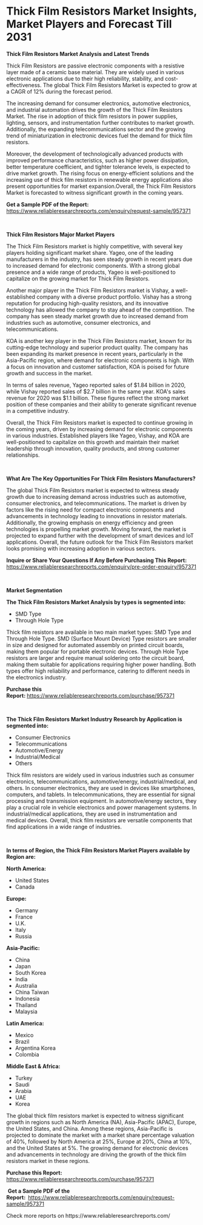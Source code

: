 <p><h1>Thick Film Resistors Market Insights, Market Players and Forecast Till 2031</h1></p><p><strong>Thick Film Resistors Market Analysis and Latest Trends</strong></p>
<p><p>Thick Film Resistors are passive electronic components with a resistive layer made of a ceramic base material. They are widely used in various electronic applications due to their high reliability, stability, and cost-effectiveness. The global Thick Film Resistors Market is expected to grow at a CAGR of 12% during the forecast period.</p><p>The increasing demand for consumer electronics, automotive electronics, and industrial automation drives the growth of the Thick Film Resistors Market. The rise in adoption of thick film resistors in power supplies, lighting, sensors, and instrumentation further contributes to market growth. Additionally, the expanding telecommunications sector and the growing trend of miniaturization in electronic devices fuel the demand for thick film resistors.</p><p>Moreover, the development of technologically advanced products with improved performance characteristics, such as higher power dissipation, better temperature coefficient, and tighter tolerance levels, is expected to drive market growth. The rising focus on energy-efficient solutions and the increasing use of thick film resistors in renewable energy applications also present opportunities for market expansion.Overall, the Thick Film Resistors Market is forecasted to witness significant growth in the coming years.</p></p>
<p><strong>Get a Sample PDF of the Report:&nbsp;</strong> <a href="https://www.reliableresearchreports.com/enquiry/request-sample/957371">https://www.reliableresearchreports.com/enquiry/request-sample/957371</a></p>
<p>&nbsp;</p>
<p><strong>Thick Film Resistors Major Market Players</strong></p>
<p><p>The Thick Film Resistors market is highly competitive, with several key players holding significant market share. Yageo, one of the leading manufacturers in the industry, has seen steady growth in recent years due to increased demand for electronic components. With a strong global presence and a wide range of products, Yageo is well-positioned to capitalize on the growing market for Thick Film Resistors.</p><p>Another major player in the Thick Film Resistors market is Vishay, a well-established company with a diverse product portfolio. Vishay has a strong reputation for producing high-quality resistors, and its innovative technology has allowed the company to stay ahead of the competition. The company has seen steady market growth due to increased demand from industries such as automotive, consumer electronics, and telecommunications.</p><p>KOA is another key player in the Thick Film Resistors market, known for its cutting-edge technology and superior product quality. The company has been expanding its market presence in recent years, particularly in the Asia-Pacific region, where demand for electronic components is high. With a focus on innovation and customer satisfaction, KOA is poised for future growth and success in the market.</p><p>In terms of sales revenue, Yageo reported sales of $1.84 billion in 2020, while Vishay reported sales of $2.7 billion in the same year. KOA's sales revenue for 2020 was $1.1 billion. These figures reflect the strong market position of these companies and their ability to generate significant revenue in a competitive industry.</p><p>Overall, the Thick Film Resistors market is expected to continue growing in the coming years, driven by increasing demand for electronic components in various industries. Established players like Yageo, Vishay, and KOA are well-positioned to capitalize on this growth and maintain their market leadership through innovation, quality products, and strong customer relationships.</p></p>
<p>&nbsp;</p>
<p><strong>What Are The Key Opportunities For Thick Film Resistors Manufacturers?</strong></p>
<p><p>The global Thick Film Resistors market is expected to witness steady growth due to increasing demand across industries such as automotive, consumer electronics, and telecommunications. The market is driven by factors like the rising need for compact electronic components and advancements in technology leading to innovations in resistor materials. Additionally, the growing emphasis on energy efficiency and green technologies is propelling market growth. Moving forward, the market is projected to expand further with the development of smart devices and IoT applications. Overall, the future outlook for the Thick Film Resistors market looks promising with increasing adoption in various sectors.</p></p>
<p><strong>Inquire or Share Your Questions If Any Before Purchasing This Report:</strong> <a href="https://www.reliableresearchreports.com/enquiry/pre-order-enquiry/957371">https://www.reliableresearchreports.com/enquiry/pre-order-enquiry/957371</a></p>
<p>&nbsp;</p>
<p><strong>Market Segmentation</strong></p>
<p><strong>The Thick Film Resistors Market Analysis by types is segmented into:</strong></p>
<p><ul><li>SMD Type</li><li>Through Hole Type</li></ul></p>
<p><p>Thick film resistors are available in two main market types: SMD Type and Through Hole Type. SMD (Surface Mount Device) Type resistors are smaller in size and designed for automated assembly on printed circuit boards, making them popular for portable electronic devices. Through Hole Type resistors are larger and require manual soldering onto the circuit board, making them suitable for applications requiring higher power handling. Both types offer high reliability and performance, catering to different needs in the electronics industry.</p></p>
<p><strong>Purchase this Report:&nbsp;</strong><a href="https://www.reliableresearchreports.com/purchase/957371">https://www.reliableresearchreports.com/purchase/957371</a></p>
<p>&nbsp;</p>
<p><strong>The Thick Film Resistors Market Industry Research by Application is segmented into:</strong></p>
<p><ul><li>Consumer Electronics</li><li>Telecommunications</li><li>Automotive/Energy</li><li>Industrial/Medical</li><li>Others</li></ul></p>
<p><p>Thick film resistors are widely used in various industries such as consumer electronics, telecommunications, automotive/energy, industrial/medical, and others. In consumer electronics, they are used in devices like smartphones, computers, and tablets. In telecommunications, they are essential for signal processing and transmission equipment. In automotive/energy sectors, they play a crucial role in vehicle electronics and power management systems. In industrial/medical applications, they are used in instrumentation and medical devices. Overall, thick film resistors are versatile components that find applications in a wide range of industries.</p></p>
<p>&nbsp;</p>
<p><strong>In terms of Region, the Thick Film Resistors Market Players available by Region are:</strong></p>
<p>
    <p> <strong> North America: </strong>
        <ul>
            <li>United States</li>
            <li>Canada</li>
        </ul>
        </p> 
    <p> <strong> Europe: </strong>
        <ul>
            <li>Germany</li>
            <li>France</li>
            <li>U.K.</li>
            <li>Italy</li>
            <li>Russia</li>
        </ul>
        </p> 
    <p> <strong> Asia-Pacific: </strong>
        <ul>
            <li>China</li>
            <li>Japan</li>
            <li>South Korea</li>
            <li>India</li>
            <li>Australia</li>
            <li>China Taiwan</li>
            <li>Indonesia</li>
            <li>Thailand</li>
            <li>Malaysia</li>
        </ul>
        </p> 
    <p> <strong> Latin America: </strong>
        <ul>
            <li>Mexico</li>
            <li>Brazil</li>
            <li>Argentina Korea</li>
            <li>Colombia</li>
        </ul>
        </p> 
    <p> <strong> Middle East & Africa: </strong>
        <ul>
            <li>Turkey</li>
            <li>Saudi</li>
            <li>Arabia</li>
            <li>UAE</li>
            <li>Korea</li>
        </ul>
    </p>
    </p>
<p><p>The global thick film resistors market is expected to witness significant growth in regions such as North America (NA), Asia-Pacific (APAC), Europe, the United States, and China. Among these regions, Asia-Pacific is projected to dominate the market with a market share percentage valuation of 40%, followed by North America at 25%, Europe at 20%, China at 10%, and the United States at 5%. The growing demand for electronic devices and advancements in technology are driving the growth of the thick film resistors market in these regions.</p></p>
<p><strong>Purchase this Report: </strong><a href="https://www.reliableresearchreports.com/purchase/957371">https://www.reliableresearchreports.com/purchase/957371</a></p>
<p>&nbsp;<strong>Get a Sample PDF of the Report:&nbsp;&nbsp;</strong><a href="https://www.reliableresearchreports.com/enquiry/request-sample/957371">https://www.reliableresearchreports.com/enquiry/request-sample/957371</a></p>
<p><strong></strong></p>
<p>Check more reports on https://www.reliableresearchreports.com/</p>